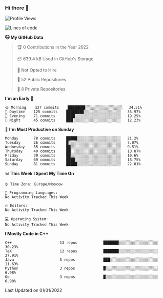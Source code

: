 ### Hi there 👋

<!--
**SemenMartynov/SemenMartynov** is a ✨ _special_ ✨ repository because its `README.md` (this file) appears on your GitHub profile.

Here are some ideas to get you started:

- 🔭 I’m currently working on ...
- 🌱 I’m currently learning ...
- 👯 I’m looking to collaborate on ...
- 🤔 I’m looking for help with ...
- 💬 Ask me about ...
- 📫 How to reach me: ...
- 😄 Pronouns: ...
- ⚡ Fun fact: ...
-->

<!--START_SECTION:waka-->
![Profile Views](http://img.shields.io/badge/Profile%20Views-13-blue)

![Lines of code](https://img.shields.io/badge/From%20Hello%20World%20I%27ve%20Written-2%20Million%20lines%20of%20code-blue)

**🐱 My GitHub Data** 

> 🏆 0 Contributions in the Year 2022
 > 
> 📦 639.4 kB Used in GitHub's Storage 
 > 
> 🚫 Not Opted to Hire
 > 
> 📜 52 Public Repositories 
 > 
> 🔑 8 Private Repositories  
 > 
**I'm an Early 🐤** 

```text
🌞 Morning    127 commits    ████████░░░░░░░░░░░░░░░░░   34.51% 
🌆 Daytime    125 commits    ████████░░░░░░░░░░░░░░░░░   33.97% 
🌃 Evening    71 commits     ████░░░░░░░░░░░░░░░░░░░░░   19.29% 
🌙 Night      45 commits     ███░░░░░░░░░░░░░░░░░░░░░░   12.23%

```
📅 **I'm Most Productive on Sunday** 

```text
Monday       78 commits     █████░░░░░░░░░░░░░░░░░░░░   21.2% 
Tuesday      26 commits     █░░░░░░░░░░░░░░░░░░░░░░░░   7.07% 
Wednesday    35 commits     ██░░░░░░░░░░░░░░░░░░░░░░░   9.51% 
Thursday     40 commits     ██░░░░░░░░░░░░░░░░░░░░░░░   10.87% 
Friday       39 commits     ██░░░░░░░░░░░░░░░░░░░░░░░   10.6% 
Saturday     69 commits     ████░░░░░░░░░░░░░░░░░░░░░   18.75% 
Sunday       81 commits     █████░░░░░░░░░░░░░░░░░░░░   22.01%

```


📊 **This Week I Spent My Time On** 

```text
⌚︎ Time Zone: Europe/Moscow

💬 Programming Languages: 
No Activity Tracked This Week

🔥 Editors: 
No Activity Tracked This Week

💻 Operating System: 
No Activity Tracked This Week

```

**I Mostly Code in C++** 

```text
C++                      13 repos            ███████░░░░░░░░░░░░░░░░░░   30.23% 
TeX                      12 repos            ███████░░░░░░░░░░░░░░░░░░   27.91% 
Java                     5 repos             ███░░░░░░░░░░░░░░░░░░░░░░   11.63% 
Python                   3 repos             █░░░░░░░░░░░░░░░░░░░░░░░░   6.98% 
Go                       3 repos             █░░░░░░░░░░░░░░░░░░░░░░░░   6.98%

```



 Last Updated on 01/01/2022
<!--END_SECTION:waka-->